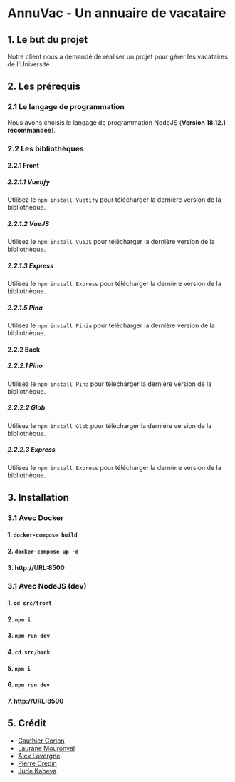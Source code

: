 
# AnnuVac - Un annuaire de vacataire



## 1. Le but du projet
Notre client nous a demandé de réaliser un projet pour gérer les vacataires de l'Université.

## 2. Les prérequis
### 2.1 Le langage de programmation
Nous avons choisis le langage de programmation NodeJS (**Version 18.12.1 recommandée**).
### 2.2 Les bibliothèques
#### 2.2.1 Front
##### 2.2.1.1 Vuetify
Utilisez le ```npm install Vuetify``` pour télécharger la dernière version de la bibliothèque.  
##### 2.2.1.2 VueJS
Utilisez le ```npm install VueJS``` pour télécharger la dernière version de la bibliothèque. 
##### 2.2.1.3 Express
Utilisez le ```npm install Express``` pour télécharger la dernière version de la bibliothèque. 
##### 2.2.1.5 Pina
Utilisez le ```npm install Pinia``` pour télécharger la dernière version de la bibliothèque. 
#### 2.2.2 Back
##### 2.2.2.1 Pino
Utilisez le ```npm install Pina``` pour télécharger la dernière version de la bibliothèque. 
##### 2.2.2.2 Glob
Utilisez le ```npm install Glob``` pour télécharger la dernière version de la bibliothèque. 
##### 2.2.2.3 Express
Utilisez le ```npm install Express``` pour télécharger la dernière version de la bibliothèque. 

## 3. Installation
### 3.1 Avec Docker
#### 1. ```docker-compose build```
#### 2. ```docker-compose up -d```
#### 3. http://URL:8500

### 3.1 Avec NodeJS (dev)
#### 1. ```cd src/front```
#### 2. ```npm i```
#### 3. ```npm run dev```

#### 4. ```cd src/back```
#### 5. ```npm i```
#### 6. ```npm run dev```

#### 7. http://URL:8500

## 5. Crédit
- [Gauthier Corion](https://github.com/MrBaguette07)
- [Laurane Mouronval](https://github.com/ML-Laurane)
- [Alex Lovergne](https://github.com/ArcenIce)
- [Pierre Crepin](https://github.com/Pierrecrp1)
- [Jude Kabeya](https://github.com/judekby)



